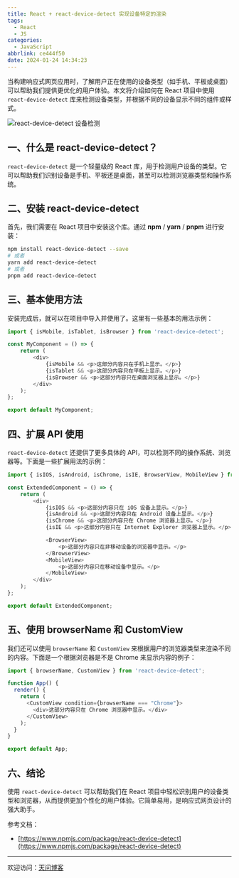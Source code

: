 ```yaml
---
title: React + react-device-detect 实现设备特定的渲染
tags:
  - React
  - JS
categories:
  - JavaScript
abbrlink: ce444f50
date: 2024-01-24 14:34:23
---
```


当构建响应式网页应用时，了解用户正在使用的设备类型（如手机、平板或桌面）可以帮助我们提供更优化的用户体验。本文将介绍如何在 React 项目中使用 `react-device-detect` 库来检测设备类型，并根据不同的设备显示不同的组件或样式。

![react-device-detect 设备检测](https://tiven.cn/static/img/rdd-01-7hSiyUWb.jpg)

[//]: # (<!-- more -->)

## 一、什么是 react-device-detect？

`react-device-detect` 是一个轻量级的 React 库，用于检测用户设备的类型。它可以帮助我们识别设备是手机、平板还是桌面，甚至可以检测浏览器类型和操作系统。

## 二、安装 react-device-detect

首先，我们需要在 React 项目中安装这个库。通过 **npm** / **yarn** / **pnpm** 进行安装：

```bash
npm install react-device-detect --save
# 或者
yarn add react-device-detect
# 或者
pnpm add react-device-detect
```

## 三、基本使用方法

安装完成后，就可以在项目中导入并使用了。这里有一些基本的用法示例：

```javascript
import { isMobile, isTablet, isBrowser } from 'react-device-detect';

const MyComponent = () => {
    return (
        <div>
            {isMobile && <p>这部分内容只在手机上显示。</p>}
            {isTablet && <p>这部分内容只在平板上显示。</p>}
            {isBrowser && <p>这部分内容只在桌面浏览器上显示。</p>}
        </div>
    );
};

export default MyComponent;
```

## 四、扩展 API 使用

`react-device-detect` 还提供了更多具体的 API，可以检测不同的操作系统、浏览器等。下面是一些扩展用法的示例：

```javascript
import { isIOS, isAndroid, isChrome, isIE, BrowserView, MobileView } from 'react-device-detect';

const ExtendedComponent = () => {
    return (
        <div>
            {isIOS && <p>这部分内容只在 iOS 设备上显示。</p>}
            {isAndroid && <p>这部分内容只在 Android 设备上显示。</p>}
            {isChrome && <p>这部分内容只在 Chrome 浏览器上显示。</p>}
            {isIE && <p>这部分内容只在 Internet Explorer 浏览器上显示。</p>}

            <BrowserView>
                <p>这部分内容只在非移动设备的浏览器中显示。</p>
            </BrowserView>
            <MobileView>
                <p>这部分内容只在移动设备中显示。</p>
            </MobileView>
        </div>
    );
};

export default ExtendedComponent;
```

## 五、使用 browserName 和 CustomView

我们还可以使用 `browserName` 和 `CustomView` 来根据用户的浏览器类型来渲染不同的内容。下面是一个根据浏览器是不是 Chrome 来显示内容的例子：

```javascript
import { browserName, CustomView } from 'react-device-detect';

function App() {
  render() {
    return (
      <CustomView condition={browserName === "Chrome"}>
        <div>这部分内容只在 Chrome 浏览器中显示。</div>
      </CustomView>
    );
  }
}

export default App;
```

## 六、结论

使用 `react-device-detect` 可以帮助我们在 React 项目中轻松识别用户的设备类型和浏览器，从而提供更加个性化的用户体验。它简单易用，是响应式网页设计的强大助手。

参考文档：

- [https://www.npmjs.com/package/react-device-detect](https://www.npmjs.com/package/react-device-detect)

---

欢迎访问：[天问博客](https://tiven.cn/p/ce444f50/ "天问博客-专注于大前端技术")

